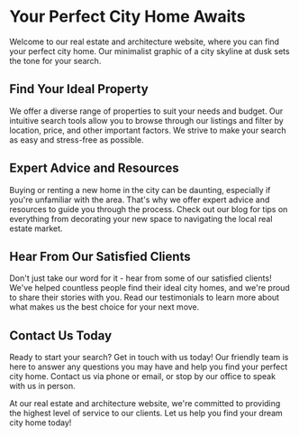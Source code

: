 <!--font:Montserrat-->

# Your Perfect City Home Awaits

Welcome to our real estate and architecture website, where you can find your perfect city home. Our minimalist graphic of a city skyline at dusk sets the tone for your search.

## Find Your Ideal Property

We offer a diverse range of properties to suit your needs and budget. Our intuitive search tools allow you to browse through our listings and filter by location, price, and other important factors. We strive to make your search as easy and stress-free as possible.

## Expert Advice and Resources

Buying or renting a new home in the city can be daunting, especially if you're unfamiliar with the area. That's why we offer expert advice and resources to guide you through the process. Check out our blog for tips on everything from decorating your new space to navigating the local real estate market.

## Hear From Our Satisfied Clients

Don't just take our word for it - hear from some of our satisfied clients! We've helped countless people find their ideal city homes, and we're proud to share their stories with you. Read our testimonials to learn more about what makes us the best choice for your next move.

## Contact Us Today

Ready to start your search? Get in touch with us today! Our friendly team is here to answer any questions you may have and help you find your perfect city home. Contact us via phone or email, or stop by our office to speak with us in person.

At our real estate and architecture website, we're committed to providing the highest level of service to our clients. Let us help you find your dream city home today!

<!--

Write me content for website with wallpaper which alt text is:

"A minimalist graphic of a city skyline at dusk for a real estate or architecture website"

The name/title of the page should not be 1:1 copy of the alt text but rather a real content of the website which is using this wallpaper.

- Use markdown format 
- Start with heading
- Heading should be short and concise
- The content should look like a real website 
- The website should not be about the wallpaper, wallpaper is just a related background
- Heading should be contain work "wallpaper" or "background"
- Include real sections like references, contact, user stories, etc. use things relevant to the page purpose.
- Feel free to use structure like headings, bullets, numbering, blockquotes, paragraphs, horizontal lines, etc.
- You can use formatting like bold or _italic_
- You can include UTF-8 emojis
- Links should be only #hash anchors (and you can refer to the document itself)
- Do not include images


---


# Modern City Living: Discover Your Dream Home

Welcome to Modern City Living, your go-to resource for finding the perfect home in the heart of the city. Our minimalist graphic of a city skyline at dusk sets the tone for our website, showcasing the beauty and excitement of urban living.

## Find Your Perfect Home

Our website is designed to make your search for a new home as easy and stress-free as possible. With a wide range of properties available, you're sure to find something that fits your needs and budget. Browse through our listings using our intuitive search tools, which allow you to filter by location, price, and other important factors.

## Expert Advice and Resources

We understand that buying or renting a new home can be overwhelming, especially if you're unfamiliar with the area. That's why we offer expert advice and resources to help guide you through the process. Check out our blog for tips on everything from decorating your new space to navigating the local real estate market.

## Testimonials

Don't just take our word for it - hear from some of our satisfied clients! We've helped countless people find their dream homes in the city, and we're proud to share their stories with you. Read our testimonials to learn more about what makes Modern City Living the best choice for your next move.

## Contact Us

Ready to start your search? Get in touch with us today! Our friendly team is here to answer any questions you may have and help you find the perfect home. Contact us via phone or email, or stop by our office to speak with us in person.

At Modern City Living, we're committed to providing the highest level of service to our clients. Let us help you find your dream home in the city today!


---


Heading is too long, rewrite whole content.


---


# Discover Your Dream Home in the Heart of the City

Welcome to our real estate and architecture website, where you can find your dream home in the heart of the city. Our minimalist graphic of a city skyline at dusk serves as the perfect background for your search.

## Find Your Perfect Home

We offer a wide range of properties to fit your needs and budget. Use our intuitive search tools to browse through our listings and filter by location, price, and other important factors. Our website is designed to make your search as easy and stress-free as possible.

## Expert Advice and Resources

Buying or renting a new home can be overwhelming, especially if you're unfamiliar with the area. That's why we offer expert advice and resources to guide you through the process. Check out our blog for tips on everything from decorating your new space to navigating the local real estate market.

## Testimonials

Hear from some of our satisfied clients! We've helped countless people find their dream homes in the city, and we're proud to share their stories with you. Read our testimonials to learn more about what makes us the best choice for your next move.

## Contact Us

Ready to start your search? Get in touch with us today! Our friendly team is here to answer any questions you may have and help you find the perfect home. Contact us via phone or email, or stop by our office to speak with us in person.

At our real estate and architecture website, we're committed to providing the highest level of service to our clients. Let us help you find your dream home in the city today!


---


Heading is too long, rewrite whole content.


---


# Your Perfect City Home Awaits

Welcome to our real estate and architecture website, where you can find your perfect city home. Our minimalist graphic of a city skyline at dusk sets the tone for your search.

## Find Your Ideal Property

We offer a diverse range of properties to suit your needs and budget. Our intuitive search tools allow you to browse through our listings and filter by location, price, and other important factors. We strive to make your search as easy and stress-free as possible.

## Expert Advice and Resources

Buying or renting a new home in the city can be daunting, especially if you're unfamiliar with the area. That's why we offer expert advice and resources to guide you through the process. Check out our blog for tips on everything from decorating your new space to navigating the local real estate market.

## Hear From Our Satisfied Clients

Don't just take our word for it - hear from some of our satisfied clients! We've helped countless people find their ideal city homes, and we're proud to share their stories with you. Read our testimonials to learn more about what makes us the best choice for your next move.

## Contact Us Today

Ready to start your search? Get in touch with us today! Our friendly team is here to answer any questions you may have and help you find your perfect city home. Contact us via phone or email, or stop by our office to speak with us in person.

At our real estate and architecture website, we're committed to providing the highest level of service to our clients. Let us help you find your dream city home today!


---


Write me a Google font which is best fitting for the website.

Pick from the list:
- Great Vibes
- Montserrat
- Futura
- Lobster
- Barlow Condensed
- IBM Plex Sans
- Roboto
- Poppins
- Inter
- Dancing Script
- Lato
- Exo 2
- Alegreya
- Playfair Display
- Raleway
- Open Sans
- Orbitron


Write just the font name nothing else.


---


Montserrat

-->
